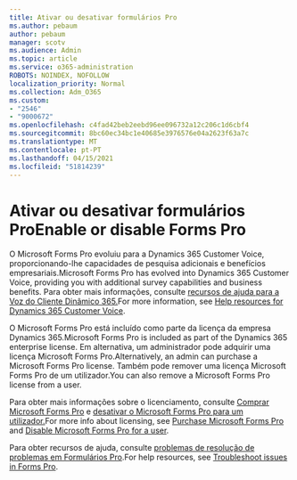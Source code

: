 ```yaml
---
title: Ativar ou desativar formulários Pro
ms.author: pebaum
author: pebaum
manager: scotv
ms.audience: Admin
ms.topic: article
ms.service: o365-administration
ROBOTS: NOINDEX, NOFOLLOW
localization_priority: Normal
ms.collection: Adm_O365
ms.custom:
- "2546"
- "9000672"
ms.openlocfilehash: c4fad42beb2eebd96ee096732a12c206c1d6cbf4
ms.sourcegitcommit: 8bc60ec34bc1e40685e3976576e04a2623f63a7c
ms.translationtype: MT
ms.contentlocale: pt-PT
ms.lasthandoff: 04/15/2021
ms.locfileid: "51814239"
---
```

# <a name="enable-or-disable-forms-pro"></a><span data-ttu-id="d5830-102">Ativar ou desativar formulários Pro</span><span class="sxs-lookup"><span data-stu-id="d5830-102">Enable or disable Forms Pro</span></span>

<span data-ttu-id="d5830-103">O Microsoft Forms Pro evoluiu para a Dynamics 365 Customer Voice, proporcionando-lhe capacidades de pesquisa adicionais e benefícios empresariais.</span><span class="sxs-lookup"><span data-stu-id="d5830-103">Microsoft Forms Pro has evolved into Dynamics 365 Customer Voice, providing you with additional survey capabilities and business benefits.</span></span> <span data-ttu-id="d5830-104">Para obter mais informações, consulte [recursos de ajuda para a Voz do Cliente Dinâmico 365.](https://go.microsoft.com/fwlink/p/?linkid=2128357)</span><span class="sxs-lookup"><span data-stu-id="d5830-104">For more information, see [Help resources for Dynamics 365 Customer Voice](https://go.microsoft.com/fwlink/p/?linkid=2128357).</span></span>  

<span data-ttu-id="d5830-105">O Microsoft Forms Pro está incluído como parte da licença da empresa Dynamics 365.</span><span class="sxs-lookup"><span data-stu-id="d5830-105">Microsoft Forms Pro is included as part of the Dynamics 365 enterprise license.</span></span> <span data-ttu-id="d5830-106">Em alternativa, um administrador pode adquirir uma licença Microsoft Forms Pro.</span><span class="sxs-lookup"><span data-stu-id="d5830-106">Alternatively, an admin can purchase a Microsoft Forms Pro license.</span></span> <span data-ttu-id="d5830-107">Também pode remover uma licença Microsoft Forms Pro de um utilizador.</span><span class="sxs-lookup"><span data-stu-id="d5830-107">You can also remove a Microsoft Forms Pro license from a user.</span></span>  

<span data-ttu-id="d5830-108">Para obter mais informações sobre o licenciamento, consulte [Comprar Microsoft Forms Pro](https://docs.microsoft.com/forms-pro/purchase#purchase-microsoft-forms-pro-for-users-in-a-dynamics-365-tenant) e [desativar o Microsoft Forms Pro para um utilizador.](https://docs.microsoft.com/forms-pro/purchase#disable-microsoft-forms-pro-for-a-user-1)</span><span class="sxs-lookup"><span data-stu-id="d5830-108">For more info about licensing, see [Purchase Microsoft Forms Pro](https://docs.microsoft.com/forms-pro/purchase#purchase-microsoft-forms-pro-for-users-in-a-dynamics-365-tenant) and [Disable Microsoft Forms Pro for a user](https://docs.microsoft.com/forms-pro/purchase#disable-microsoft-forms-pro-for-a-user-1).</span></span>
  
<span data-ttu-id="d5830-109">Para obter recursos de ajuda, consulte [problemas de resolução de problemas em Formulários Pro](https://docs.microsoft.com/forms-pro/troubleshoot).</span><span class="sxs-lookup"><span data-stu-id="d5830-109">For help resources, see [Troubleshoot issues in Forms Pro](https://docs.microsoft.com/forms-pro/troubleshoot).</span></span>